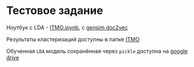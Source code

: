 # Тестовое задание

Ноутбук с LDA - [ITMO.ipynb](ITMO.ipynb), с [gensim doc2vec](Second_Approach.ipynb)

Результаты кластеризаций доступны в папке [ITMO](ITMO)

Обученная `LDA` модель сохранённая через `pickle` доступна на [google drive](https://drive.google.com/file/d/1-IRC5RbEuYntLkQZRgM1K0tDndbKUhnk/view?usp=sharing)